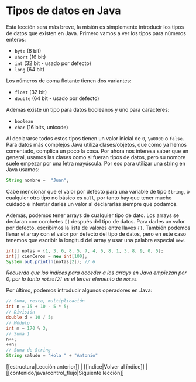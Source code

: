 # Tipos de datos en Java

Esta lección será más breve, la misión es simplemente introducir los tipos de datos que existen en Java. Primero vamos a ver los tipos para números enteros:
- `byte` (8 bit)
- `short` (16 bit)
- `int` (32 bit - usado por defecto)
- `long` (64 bit)

Los números de coma flotante tienen dos variantes:
- `float` (32 bit)
- `double` (64 bit - usado por defecto)

Además existe un tipo para datos booleanos y uno para caracteres:
- `boolean`
- `char` (16 bits, unicode) 

Al declararse todos estos tipos tienen un valor inicial de `0`, `\u0000` o `false`. Para datos más complejos Java utiliza clases/objetos, que como ya hemos comentado, complica un poco la cosa. Por ahora nos interesa saber que en general, usamos las clases como si fueran tipos de datos, pero su nombre suele empezar por una letra mayúscula. Por eso para utilizar una string en Java usamos:

```java
String nombre =  "Juan";
```

Cabe mencionar que el valor por defecto para una variable de tipo `String`, o cualquier otro tipo no básico es `null`, por tanto hay que tener mucho cuidado e intentar darles un valor al declararlas siempre que podamos.

Además, podemos tener arrays de cualquier tipo de dato. Los arrays se declaran con corchetes `[]` después del tipo de datos. Para darles un valor por defecto, escribimos la lista de valores entre llaves `{}`. También podemos llenar el array con el valor por defecto del tipo de datos, pero en este caso tenemos que escribir la longitud del array y usar una palabra especial `new`.

```java
int[] notas = {1, 3, 6, 8, 5, 7, 4, 6, 8, 1, 3, 8, 9, 0, 5};
int[] cienCeros = new int[100];
System.out.println(notas[2]); // 6
```
*Recuerda que los índices para acceder a los arrays en Java empiezan por 0, por lo tanto `notas[2]` es el tercer elemento de `notas`.*

Por último, podemos introducir algunos operadores en Java:

```java
// Suma, resta, multiplicación
int n = 15 + 10 - 5 * 5;
// División
double d = 10 / 5;
// Módulo
int m = 170 % 3;
// Suma 1
n++;
++n;
// Suma de String
String saludo = "Hola " + "Antonio"
```

[[estructura|Lección anterior]] | [[indice|Volver al índice]] | [[contenido/java/control_flujo|Siguiente lección]]